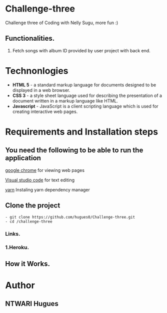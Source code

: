 # Challenge-three  


Challenge three of Coding with Nelly Sugu, more fun :)


## Functionalities.

1. Fetch songs with album ID provided by user project with back end.



# **Technonlogies**

- **HTML 5** - a standard markup language for documents designed to be displayed in a web browser.
- **CSS 3** - a style sheet language used for describing the presentation of a document written in a markup language like HTML.
- **Javascript** - JavaScript is a client scripting language which is used for creating interactive web pages.


# **Requirements and Installation steps**

## **You need the following to be able to run the application**

[google chrome](https://www.google.com/chrome/download) for viewing web pages

[Visual studio code](https://code.visualstudio.com/download) for text editing

[yarn](https://classic.yarnpkg.com/en/docs/install/#windows-stable) Instaling yarn dependency manager

## **Clone the project**

    - git clone https://github.com/hugues0/Challenge-three.git
    - cd /challenge-three

### Links.

### 1.Heroku.



## How it Works.



# **Author**

## **NTWARI Hugues**
